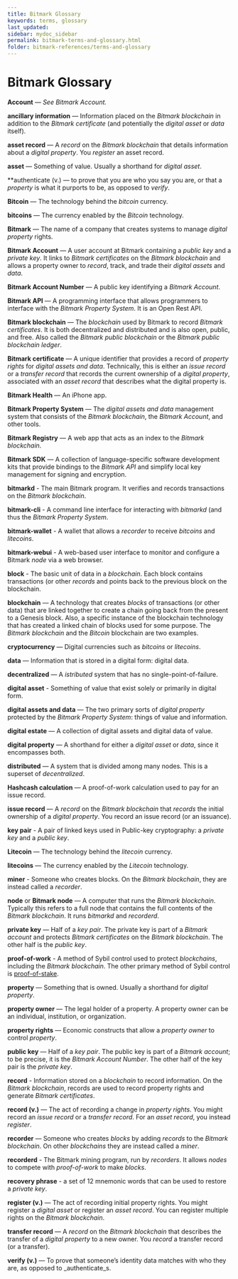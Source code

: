 ```yaml
---
title: Bitmark Glossary
keywords: terms, glossary
last_updated: 
sidebar: mydoc_sidebar
permalink: bitmark-terms-and-glossary.html
folder: bitmark-references/terms-and-glossary
---
```


# Bitmark Glossary

**Account** — _See Bitmark Account._

**ancillary information** — Information placed on the _Bitmark blockchain_ in addition to the _Bitmark certificate_ (and potentially the _digital asset_ or _data_ itself).

**asset record** — A _record_ on the _Bitmark blockchain_ that details information about a _digital property_. You _register_ an asset record.

**asset** — Something of value. Usually a shorthand for _digital asset_.

**authenticate (v.) — to prove that you are who you say you are, or that a _property_ is what it purports to be, as opposed to _verify_.

**Bitcoin** — The technology behind the _bitcoin_ currency.

**bitcoins** — The currency enabled by the _Bitcoin_ technology.

**Bitmark** — The name of a company that creates systems to manage _digital property_ rights. 

**Bitmark Account** — A user account at Bitmark containing a _public key_ and a _private key_. It links to _Bitmark certificates_ on the _Bitmark blockchain_ and allows a property owner to _record_, track, and trade their _digital assets_ and _data_.

**Bitmark Account Number** — A public key identifying a _Bitmark Account_.

**Bitmark API** — A programming interface that allows programmers to interface with the _Bitmark Property System_. It is an Open Rest API.

**Bitmark blockchain** — The _blockchain_ used by Bitmark to record _Bitmark certificates_. It is both decentralized and distributed and is also open, public, and free. Also called the _Bitmark public blockchain_ or the _Bitmark public blockchain ledger_.

**Bitmark certificate** — A unique identifier that provides a record of _property rights_ for _digital assets and data_. Technically, this is either an _issue record_ or a _transfer record_ that records the current ownership of a _digital property_, associated with an _asset record_ that describes what the digital property is.

**Bitmark Health** — An iPhone app.

**Bitmark Property System** — The _digital assets and data_ management system that consists of the _Bitmark blockchain_, the _Bitmark Account_, and other tools.

**Bitmark Registry** — A web app that acts as an index to the _Bitmark blockchain_.

**Bitmark SDK** — A collection of language-specific software development kits that provide bindings to the _Bitmark API_ and simplify local key management for signing and encryption.

**bitmarkd** - The main Bitmark program. It verifies and records transactions on the _Bitmark blockchain_.

**bitmark-cli** - A command line interface for interacting with _bitmarkd_ (and thus the _Bitmark Property System_.

**bitmark-wallet** - A wallet that allows a _recorder_ to receive _bitcoins_ and _litecoins_.

**bitmark-webui** - A web-based user interface to monitor and configure a Bitmark _node_ via a web browser.

**block** - The basic unit of data in a _blockchain_. Each block contains transactions (or other _records_ and points back to the previous block on the blockchain.

**blockchain** — A technology that creates _blocks_ of transactions (or other data) that are linked together to create a chain going back from the present to a Genesis block. Also, a specific instance of the blockchain technology that has created a linked chain of blocks used for some purpose. The _Bitmark blockchain_ and the _Bitcoin_ blockchain are two examples.

**cryptocurrency** — Digital currencies such as _bitcoins_ or _litecoins_.

**data** — Information that is stored in a digital form: digital data. 

**decentralized** — A _istributed_ system that has no single-point-of-failure.

**digital asset** - Something of value that exist solely or primarily in digital form.

**digital assets and data** — The two primary sorts of _digital property_ protected by the _Bitmark Property System_: things of value and information.

**digital estate** — A collection of digital assets and digital data of value.

**digital property** — A shorthand for either a _digital asset_ or _data_, since it encompasses both.

**distributed** — A system that is divided among many nodes. This is a superset of _decentralized_.

**Hashcash calculation** — A proof-of-work calculation used to pay for an issue record.

**issue record** — A _record_ on the _Bitmark blockchain_ that _records_ the initial ownership of a _digital property_. You record an issue record (or an issuance).

**key pair** - A pair of linked keys used in Public-key cryptography: a _private key_ and a _public key_.

**Litecoin** — The technology behind the _litecoin_ currency.

**litecoins** — The currency enabled by the _Litecoin_ technology.

**miner** - Someone who creates blocks. On the _Bitmark blockchain_, they are instead called a _recorder_.

**node** or **Bitmark node** — A computer that runs the _Bitmark blockchain_. Typically this refers to a full node that contains the full contents of the _Bitmark blockchain_. It runs _bitmarkd_ and _recorderd_.

**private key** — Half of a _key pair_. The private key is part of a _Bitmark account_ and protects _Bitmark certificates_ on the _Bitmark blockchain_. The other half is the _public key_.

**proof-of-work** - A method of Sybil control used to protect _blockchains_, including the _Bitmark blockchain_. The other primary method of Sybil control is [proof-of-stake](https://medium.com/@bitmark/a-philosophy-of-blockchain-what-would-satoshi-nakamoto-think-of-proof-of-stake-f9aac8e4d005).

**property** — Something that is owned. Usually a shorthand for _digital property_. 

**property owner** — The legal holder of a property. A property owner can be an individual, institution, or organization.

**property rights** — Economic constructs that allow a _property owner_ to control  _property_.

**public key** — Half of a _key pair_. The public key is part of a _Bitmark account_; to be precise, it is the _Bitmark Account Number_. The other half of the key pair is the _private key_.

**record** - Information stored on a _blockchain_ to record information. On the _Bitmark blockchain_, records are used to record property rights and generate _Bitmark certificates_.

**record (v.)** — The act of recording a change in _property rights_. You might record an _issue record_ or a _transfer record_. For an _asset record_, you instead _register_.

**recorder** — Someone who creates _blocks_ by adding _records_ to the _Bitmark blockchain_. On other _blockchains_ they are instead called a _miner_.

**recorderd** - The Bitmark mining program, run by _recorders_. It allows _nodes_ to compete with _proof-of-work_ to make _blocks_.

**recovery phrase** - a set of 12 mnemonic words that can be used to restore a _private key_.

**register (v.)** — The act of recording initial property rights. You might register a _digital asset_ or register an _asset record_. You can register multiple rights on the _Bitmark blockchain_.

**transfer record** — A _record_ on the _Bitmark blockchain_ that describes the transfer of a _digital property_ to a new owner. You _record_ a transfer record (or a transfer).

**verify (v.)** — To prove that someone’s identity data matches with who they are, as opposed to _authenticate_s.

